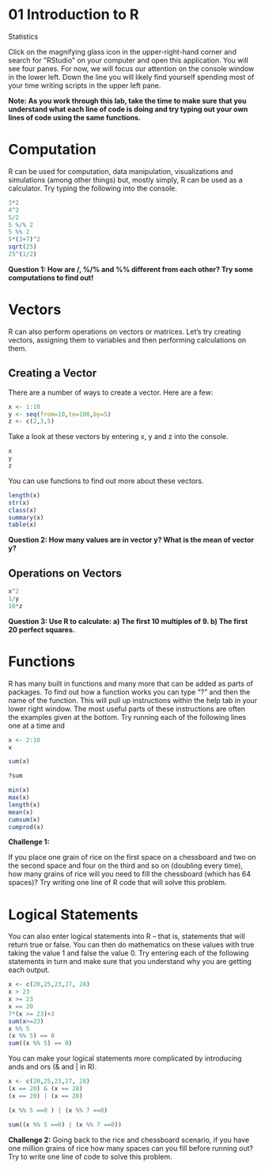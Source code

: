01 Introduction to R
================
Statistics

Click on the magnifying glass icon in the upper-right-hand corner and search for "RStudio" on your computer and open this application.  You will see
four panes. For now, we will focus our attention on the console window
in the lower left. Down the line you will likely find yourself spending
most of your time writing scripts in the upper left pane.

**Note: As you
work through this lab, take the time to make sure that you understand
what each line of code is doing and try typing out your own lines of
code using the same functions.**


# Computation

R can be used for computation, data manipulation, visualizations and
simulations (among other things) but, mostly simply, R can be used as a
calculator. Try typing the following into the console. 

``` r
3*2
4^2
5/2
5 %/% 2
5 %% 2
5*(3+7)^2
sqrt(25)
25^(1/2)
```

**Question 1: How are /, %/% and %% different from each other?  Try some computations to find out!**


# Vectors

R can also perform operations on vectors or matrices. Let’s try creating
vectors, assigning them to variables and then performing calculations on
them.

## Creating a Vector

There are a number of ways to create a vector.  Here are a few:

```r
x <- 1:10
y <- seq(from=10,to=100,by=5)
z <- c(2,3,5)
```

Take a look at these vectors by entering x, y and z into the console.


```r
x
y
z

```
You can use functions to find out more about these vectors.

```r
length(x)
str(x)
class(x)
summary(x) 
table(x)
```

**Question 2: How many values are in vector y?  What is the mean of vector y?**

## Operations on Vectors

```r
x^2
1/y
10*z
```
**Question 3: Use R to calculate: a) The first 10 multiples of 9.  b) The first 20 perfect squares.**


# Functions

R has many built in functions and many more that can be added as parts
of packages. To find out how a function works you can type “?” and then
the name of the function. This will pull up instructions within the help
tab in your lower right window. The most useful parts of these
instructions are often the examples given at the bottom. Try running
each of the following lines one at a time and

``` r
x <- 2:10
x

sum(x)

?sum

min(x)
max(x)
length(x)
mean(x)
cumsum(x)
cumprod(x)
```

**Challenge 1:**

If you place one grain of rice on the first space on a chessboard and
two on the second space and four on the third and so on (doubling every
time), how many grains of rice will you need to fill the chessboard
(which has 64 spaces)? Try writing one line of R code that will solve
this problem.

# Logical Statements

You can also enter logical statements into R – that is, statements that
will return true or false. You can then do mathematics on these values
with true taking the value 1 and false the value 0. Try entering each of
the following statements in turn and make sure that you understand why
you are getting each output.

``` r
x <- c(20,25,23,27, 28)
x > 23
x >= 23
x == 20
7*(x >= 23)+3
sum(x>=23)
x %% 5
(x %% 5) == 0
sum((x %% 5) == 0)
```

You can make your logical statements more complicated by introducing
ands and ors (& and \| in R).

``` r
x <- c(20,25,23,27, 28)
(x == 20) & (x == 28)
(x == 20) | (x == 28)

(x %% 5 ==0 ) | (x %% 7 ==0)

sum((x %% 5 ==0) | (x %% 7 ==0))
```

**Challenge 2:** Going back to the rice and chessboard scenario, if you have one million
grains of rice how many spaces can you fill before running out? Try to
write one line of code to solve this problem.


